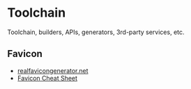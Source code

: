# Toolchain

Toolchain, builders, APIs, generators, 3rd-party services, etc. 


## Favicon

- [realfavicongenerator.net](http://realfavicongenerator.net)
- [Favicon Cheat Sheet](https://github.com/audreyr/favicon-cheat-sheet)
